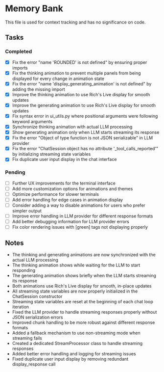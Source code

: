 # Memory Bank

This file is used for context tracking and has no significance on code.

## Tasks

### Completed
- [x] Fix the error "name 'ROUNDED' is not defined" by ensuring proper imports
- [x] Fix the thinking animation to prevent multiple panels from being displayed for every change in animation state
- [x] Fix the error "name 'display_generating_animation' is not defined" by adding the missing import
- [x] Improve the thinking animation to use Rich's Live display for smooth updates
- [x] Improve the generating animation to use Rich's Live display for smooth updates
- [x] Fix syntax error in ui_utils.py where positional arguments were following keyword arguments
- [x] Synchronize thinking animation with actual LLM processing
- [x] Show generating animation only when LLM starts streaming its response
- [x] Fix the error "Object of type function is not JSON serializable" in LLM provider
- [x] Fix the error "ChatSession object has no attribute '_tool_calls_reported'" by initializing streaming state variables
- [x] Fix duplicate user input display in the chat interface

### Pending
- [ ] Further UX improvements for the terminal interface
- [ ] Add more customization options for animations and themes
- [ ] Optimize performance for slower terminals
- [ ] Add error handling for edge cases in animation display
- [ ] Consider adding a way to disable animations for users who prefer simpler output
- [ ] Improve error handling in LLM provider for different response formats
- [ ] Add better debugging information for LLM provider errors
- [ ] Fix color rendering issues with [green] tags not displaying properly

## Notes

- The thinking and generating animations are now synchronized with the actual LLM processing
- The thinking animation shows while waiting for the LLM to start responding
- The generating animation shows briefly when the LLM starts streaming its response
- Both animations use Rich's Live display for smooth, in-place updates
- All streaming state variables are now properly initialized in the ChatSession constructor
- Streaming state variables are reset at the beginning of each chat loop iteration
- Fixed the LLM provider to handle streaming responses properly without JSON serialization errors
- Improved chunk handling to be more robust against different response formats
- Added a fallback mechanism to use non-streaming mode when streaming fails
- Created a dedicated StreamProcessor class to handle streaming responses
- Added better error handling and logging for streaming issues
- Fixed duplicate user input display by removing redundant display_response call